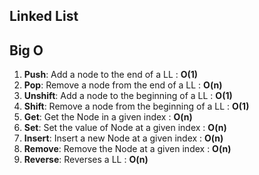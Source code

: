 ## Linked List

## Big O

1. **Push**: Add a node to the end of a LL : **O(1)**
2. **Pop**: Remove a node from the end of a LL :  **O(n)**
3. **Unshift**: Add a node to the beginning of a LL : **O(1)**
4. **Shift**: Remove a node from the beginning of a LL : **O(1)**
5. **Get**: Get the Node in a given index : **O(n)**
6. **Set**: Set the value of Node at a given index : **O(n)**
7. **Insert**: Insert a new Node at a given index : **O(n)**
8. **Remove**: Remove the Node at a given index : **O(n)**
9. **Reverse**: Reverses a LL : **O(n)**